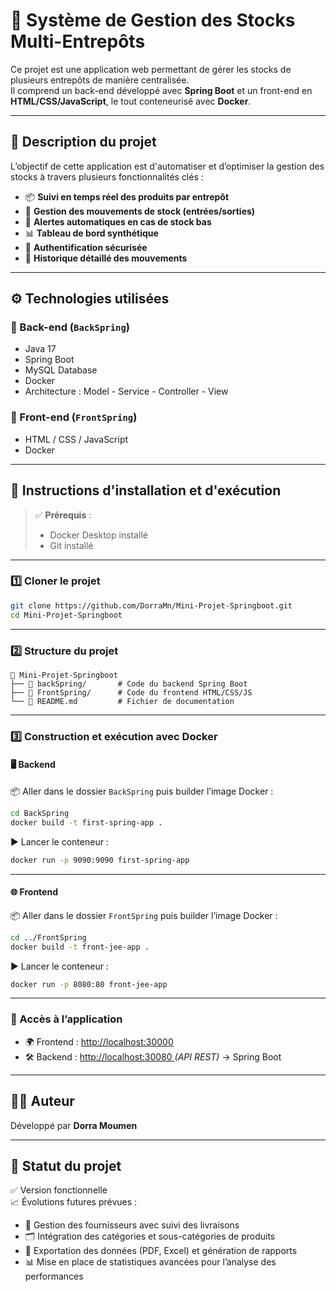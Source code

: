 
# 🏬 Système de Gestion des Stocks Multi-Entrepôts

Ce projet est une application web permettant de gérer les stocks de plusieurs entrepôts de manière centralisée.  
Il comprend un back-end développé avec **Spring Boot** et un front-end en **HTML/CSS/JavaScript**, le tout conteneurisé avec **Docker**.

---

## 🧾 Description du projet

L’objectif de cette application est d'automatiser et d’optimiser la gestion des stocks à travers plusieurs fonctionnalités clés :

- 📦 **Suivi en temps réel des produits par entrepôt**
- 🔄 **Gestion des mouvements de stock (entrées/sorties)**
- 🚨 **Alertes automatiques en cas de stock bas**
- 📊 **Tableau de bord synthétique**
- 🔐 **Authentification sécurisée**
- 📜 **Historique détaillé des mouvements**

---

## ⚙️ Technologies utilisées

### 🔧 Back-end (`BackSpring`)
-  Java 17  
-  Spring Boot  
-  MySQL Database  
-  Docker  
-  Architecture : Model - Service - Controller - View  

### 🎨 Front-end (`FrontSpring`)
- HTML / CSS / JavaScript  
- Docker

---

## 🚀 Instructions d'installation et d'exécution

> ✅ **Prérequis** :  
> -  Docker Desktop installé  
> -  Git installé

---

### 1️⃣ Cloner le projet

```bash
git clone https://github.com/DorraMn/Mini-Projet-Springboot.git
cd Mini-Projet-Springboot
```

---

### 2️⃣ Structure du projet

```
📁 Mini-Projet-Springboot
├── 📂 backSpring/       # Code du backend Spring Boot
├── 📂 FrontSpring/      # Code du frontend HTML/CSS/JS
└── 📄 README.md         # Fichier de documentation
```

---

### 3️⃣ Construction et exécution avec Docker

#### 🖥️ Backend

📦 Aller dans le dossier `BackSpring` puis builder l’image Docker :

```bash
cd BackSpring
docker build -t first-spring-app .
```

▶️ Lancer le conteneur :

```bash
docker run -p 9090:9090 first-spring-app
```

---

#### 🌐 Frontend

📦 Aller dans le dossier `FrontSpring` puis builder l’image Docker :

```bash
cd ../FrontSpring
docker build -t front-jee-app .
```

▶️ Lancer le conteneur :

```bash
docker run -p 8080:80 front-jee-app
```

---

### 🔗 Accès à l’application

- 🌍 Frontend : [http://localhost:30000](http://localhost:8080)  
- 🛠️ Backend : [http://localhost:30080 ](http://localhost:9090) *(API REST)*
→ Spring Boot

---


## 👩‍💻 Auteur

Développé par **Dorra Moumen**  


---

## 📌 Statut du projet

✅ Version fonctionnelle  
📈 Évolutions futures prévues :
- 🧾 Gestion des fournisseurs avec suivi des livraisons  
- 🗂️ Intégration des catégories et sous-catégories de produits  
- 📄 Exportation des données (PDF, Excel) et génération de rapports  
- 📊 Mise en place de statistiques avancées pour l’analyse des performances  


